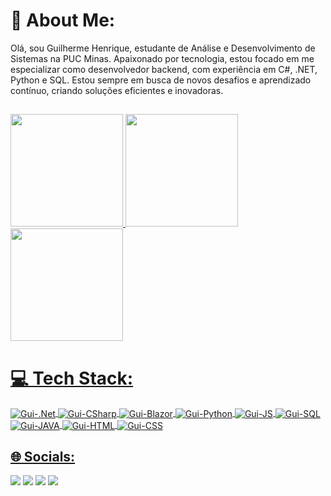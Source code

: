 # 💫 About Me:

Olá, sou Guilherme Henrique, estudante de Análise e Desenvolvimento de Sistemas na PUC Minas. Apaixonado por tecnologia, estou focado em me especializar como desenvolvedor backend, com experiência em C#, .NET, Python e SQL. Estou sempre em busca de novos desafios e aprendizado contínuo, criando soluções eficientes e inovadoras.

  ##

<div>
    <a href="https://beacons.ai/guilhermehbs">
    <img height="180em" src="https://github-readme-stats.vercel.app/api?username=guilhermehbs&theme=dracula&hide_border=false&include_all_commits=false&count_private=false"/>
      <img height="180em" src="https://github-readme-streak-stats.herokuapp.com/?user=guilhermehbs&theme=dracula&hide_border=false"/>
    <img height="180em" src="https://github-readme-stats.vercel.app/api/top-langs/?username=guilhermehbs&theme=dracula&hide_border=false&include_all_commits=false&count_private=false&layout=compact"/>
</div>

  ##

# 💻 Tech Stack:

<div>
    <img align="center" alt="Gui-.Net" src="https://img.shields.io/badge/.NET-5C2D91?style=for-the-badge&logo=.net&logoColor=white">
    <img align="center" alt="Gui-CSharp" src="https://img.shields.io/badge/C%23-239120?style=for-the-badge&logo=c-sharp&logoColor=white">
    <img align="center" alt="Gui-Blazor" src="https://img.shields.io/badge/blazor-%235C2D91.svg?style=for-the-badge&logo=blazor&logoColor=white">
    <img align="center" alt="Gui-Python" src="https://img.shields.io/badge/Python-3776AB?style=for-the-badge&logo=python&logoColor=white">
    <img align="center" alt="Gui-JS" src="https://img.shields.io/badge/JavaScript-F7DF1E?style=for-the-badge&logo=javascript&logoColor=black">
    <img align="center" alt="Gui-SQL" src="https://img.shields.io/badge/Microsoft_SQL_Server-CC2927?style=for-the-badge&logo=microsoft-sql-server&logoColor=white">
    <img align="center" alt="Gui-JAVA" src="https://img.shields.io/badge/Java-ED8B00?style=for-the-badge&logo=openjdk&logoColor=white">
    <img align="center" alt="Gui-HTML" src="https://img.shields.io/badge/HTML5-E34F26?style=for-the-badge&logo=html5&logoColor=white">
    <img align="center" alt="Gui-CSS" src="https://img.shields.io/badge/CSS3-1572B6?style=for-the-badge&logo=css3&logoColor=white">
</div>
  
  ## 🌐 Socials:
 
<div> 
    <a href="https://www.linkedin.com/in/guilhermehbs/" target="_blank"><img src="https://img.shields.io/badge/-LinkedIn-%230077B5?style=for-the-badge&logo=linkedin&logoColor=white" target="_blank"></a> 
    <a href="https://www.instagram.com/guilhermehbs_/" target="_blank"><img src="https://img.shields.io/badge/-Instagram-%23E4405F?style=for-the-badge&logo=instagram&logoColor=white" target="_blank"></a>
    <a href="https://discord.gg/dg86zDJdS9" target="_blank"><img src="https://img.shields.io/badge/Discord-7289DA?style=for-the-badge&logo=discord&logoColor=white" target="_blank"></a> 
    <a href = "mailto:guilhermehbs100@gmail.com"><img src="https://img.shields.io/badge/-Gmail-%23333?style=for-the-badge&logo=gmail&logoColor=white" target="_blank"></a>
</div>
